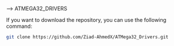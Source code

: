 --> ATMEGA32_DRIVERS

If you want to download the repository, you can use the following command:

```bash
git clone https://github.com/Ziad-AhmedX/ATMega32_Drivers.git
